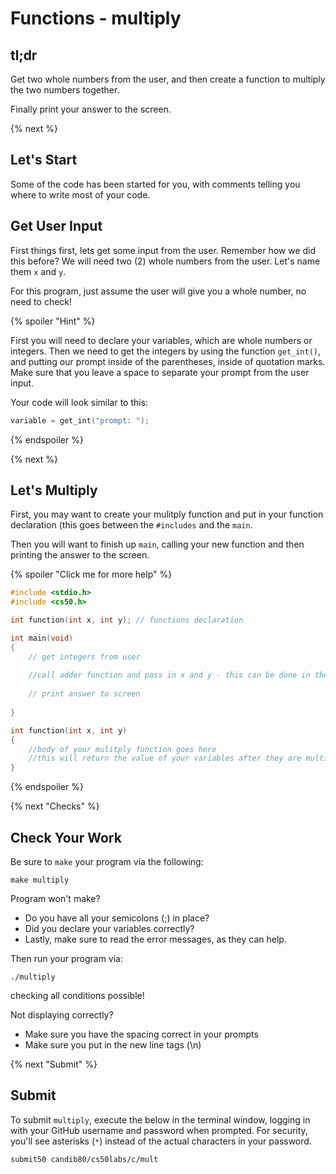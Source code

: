 # Functions - multiply

## tl;dr

Get two whole numbers from the user, and then create a function to multiply the two numbers together.

Finally print your answer to the screen.

{% next %}

## Let's Start

Some of the code has been started for you, with comments telling you where to write most of your code.

## Get User Input

First things first, lets get some input from the user. Remember how we did this before? We will need two (2) whole numbers from the user. Let's name them `x` and `y`.

For this program, just assume the user will give you a whole number, no need to check!

{% spoiler "Hint" %}

First you will need to declare your variables, which are whole numbers or integers. Then we need to get the integers by using the function `get_int()`, and putting our prompt inside of the parentheses, inside of quotation marks.  Make sure that you leave a space to separate your prompt from the user input.

Your code will look similar to this:

```c
variable = get_int("prompt: ");
```

{% endspoiler %}

{% next %}

## Let's Multiply

First, you may want to create your mulitply function and put in your function declaration (this goes between the `#includes` and the `main`.

Then you will want to finish up `main`, calling your new function and then printing the answer to the screen.

{% spoiler "Click me for more help" %}

```c
#include <stdio.h>
#include <cs50.h>

int function(int x, int y); // functions declaration

int main(void)
{
    // get integers from user
    
    //call adder function and pass in x and y - this can be done in the next step instead of here
    
    // print answer to screen
    
}

int function(int x, int y)
{
    //body of your mulitply function goes here
    //this will return the value of your variables after they are multiplied together
}
```

{% endspoiler %}

{% next "Checks" %}

## Check Your Work

Be sure to `make` your program via the following:

```
make multiply
```

Program won't make?

- Do you have all your semicolons (;) in place?
- Did you declare your variables correctly?
- Lastly, make sure to read the error messages, as they can help.

Then run your program via:

```
./multiply
```

checking all conditions possible!

Not displaying correctly?

- Make sure you have the spacing correct in your prompts
- Make sure you put in the new line tags (\n)

{% next "Submit" %}

## Submit

To submit `multiply`, execute the below in the terminal window, logging in with your GitHub username and password when prompted. For security, you'll see asterisks (`*`) instead of the actual characters in your password.
```
submit50 candib80/cs50labs/c/mult
```
